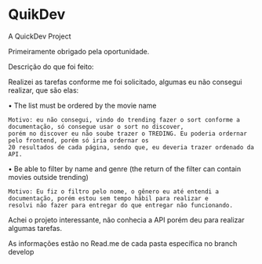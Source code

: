 # QuikDev
A QuickDev Project

Primeiramente obrigado pela oportunidade.

Descrição do que foi feito:

Realizei as tarefas conforme me foi solicitado, algumas eu não consegui realizar, que são elas:

  •	The list must be ordered by the movie name
  
    Motivo: eu não consegui, vindo do trending fazer o sort conforme a documentação, só consegue usar o sort no discover, 
    porém no discover eu não soube trazer o TREDING. Eu poderia ordernar pelo frontend, porém só iria ordernar os 
    20 resultados de cada página, sendo que, eu deveria trazer ordenado da API.
  
  •	Be able to filter by name and genre (the return of the filter can contain movies outside trending)

    Motivo: Eu fiz o filtro pelo nome, o gênero eu até entendi a documentação, porém estou sem tempo hábil para realizar e 
    resolvi não fazer para entregar do que entregar não funcionando. 

Achei o projeto interessante, não conhecia a API porém deu para realizar algumas tarefas.

As informações estão no Read.me de cada pasta específica no branch develop
